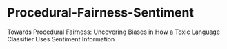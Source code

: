 # Procedural-Fairness-Sentiment
Towards Procedural Fairness: Uncovering Biases in How a Toxic Language Classifier Uses Sentiment Information
